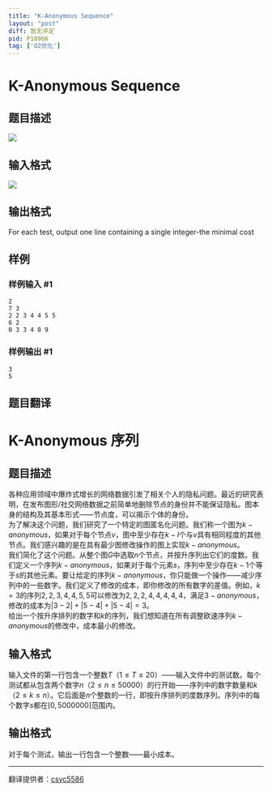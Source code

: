 ```yaml
---
title: "K-Anonymous Sequence"
layout: "post"
diff: 暂无评定
pid: P10966
tag: ['O2优化']
---
```

# K-Anonymous Sequence
## 题目描述

![](https://cdn.luogu.com.cn/upload/image_hosting/orua22pd.png)
## 输入格式

![](https://cdn.luogu.com.cn/upload/image_hosting/lbo5vs9c.png)
## 输出格式

For each test, output one line containing a single integer-the minimal cost
## 样例

### 样例输入 #1
```
2
7 3
2 2 3 4 4 5 5
6 2
0 3 3 4 8 9
```
### 样例输出 #1
```
3
5
```
## 题目翻译

# K-Anonymous 序列

## 题目描述
各种应用领域中爆炸式增长的网络数据引发了相关个人的隐私问题。最近的研究表明，在发布图形/社交网络数据之前简单地删除节点的身份并不能保证隐私。图本身的结构及其基本形式——节点度，可以揭示个体的身份。  
为了解决这个问题，我们研究了一个特定的图匿名化问题。我们称一个图为$k-anonymous$，如果对于每个节点$v$，图中至少存在$k-l$个与$v$具有相同程度的其他节点。我们感兴趣的是在具有最少图修改操作的图上实现$k-anonymous$。  
我们简化了这个问题。从整个图$G$中选取$n$个节点，并按升序列出它们的度数。我们定义一个序列$k-anonymous$，如果对于每个元素$s$，序列中至少存在$k-1$个等于$s$的其他元素。要让给定的序列$k-anonymous$，你只能做一个操作——减少序列中的一些数字。我们定义了修改的成本，即你修改的所有数字的差值。例如，$k=3$的序列$2,2,3,4,4,5,5$可以修改为$2,2,2,4,4,4,4,4$，满足$3-anonymous$，修改的成本为$|3-2|+|5-4|+|5-4|=3$。  
给出一个按升序排列的数字和$k$的序列，我们想知道在所有调整欧速序列$k-anonymous$的修改中，成本最小的修改。

## 输入格式
输入文件的第一行包含一个整数$T$$（1≤T≤20）$——输入文件中的测试数。每个测试都从包含两个数字$n$$（2≤n≤50000）$的行开始——序列中的数字数量和$k$$（2≤k≤n）$。它后面是$n$个整数的一行，即按升序排列的度数序列。序列中的每个数字$s$都在$[0,5000000]$范围内。


## 输出格式
对于每个测试，输出一行包含一个整数——最小成本。

---
翻译提供者：[csyc5586](https://www.luogu.com/user/668156)
